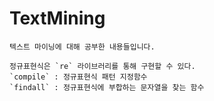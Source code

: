 # TextMining
```
텍스트 마이닝에 대해 공부한 내용들입니다.
```

```
정규표현식은 `re` 라이브러리를 통해 구현할 수 있다.
`compile` : 정규표현식 패턴 지정함수
`findall` : 정규표현식에 부합하는 문자열을 찾는 함수
```  
